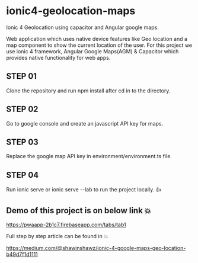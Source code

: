 # ionic4-geolocation-maps
Ionic 4 Geolocation using capacitor and Angular google maps.

Web application which uses native device features like Geo location and a map component to show the current location of the user.
For this project we use ionic 4 framework, Angular Google Maps(AGM) & Capacitor which provides native functionality for web apps.

## STEP 01

Clone the repository and run npm install after cd in to the directory.

## STEP 02

Go to google console and create an javascript API key for maps.

## STEP 03

Replace the google map API key in environment/environment.ts file.

## STEP 04 

Run ionic serve or ionic serve --lab to run the project locally.  :thumbsup:

## Demo of this project is on below link  :boom:  

https://pwaapp-2b1c7.firebaseapp.com/tabs/tab1


Full step by step article can be found in :boom:

https://medium.com/@shawinshawz/ionic-4-google-maps-geo-location-b49d7f1d1111




















